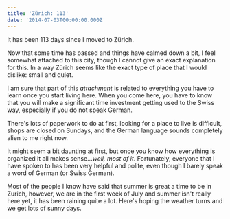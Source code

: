```yaml
---
title: 'Zürich: 113'
date: '2014-07-03T00:00:00.000Z'
---
```


It has been 113 days since I moved to Z&uuml;rich.

Now that some time has passed and things have calmed down a bit, I feel somewhat attached to this city, though I cannot give an exact explanation for this. In a way Z&uuml;rich seems like the exact type of place that I would dislike: small and quiet.

<!--more-->

I am sure that part of this <em>attachment</em> is related to everything you have to learn once you start living here. When you come here, you have to know that you will make a significant time investment getting used to the Swiss way, especially if you do not speak German.

There's lots of paperwork to do at first, looking for a place to live is difficult, shops are closed on Sundays, and the German language sounds completely alien to me right now.

It might seem a bit daunting at first, but once you know how everything is organized it all makes sense...<em>well, most of it</em>. Fortunately, everyone that I have spoken to has been very helpful and polite, even though I barely speak a word of German (or Swiss German).

Most of the people I know have said that summer is great a time to be in Zurich, however, we are in the first week of July and summer isn't really here yet, it has been raining quite a lot. Here's hoping the weather turns and we get lots of sunny days.
